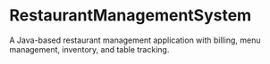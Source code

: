 # RestaurantManagementSystem
A Java-based restaurant management application with billing, menu management, inventory, and table tracking.
